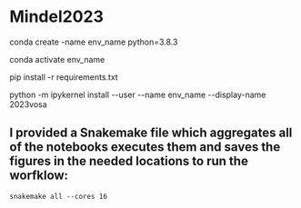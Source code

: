 # Mindel2023

conda create -name env_name python=3.8.3

conda activate env_name

pip install -r requirements.txt

python -m ipykernel install --user --name env_name --display-name 2023vosa

## I provided a Snakemake file which aggregates all of the notebooks executes them and saves the figures in the needed locations to run the worfklow:
`snakemake all --cores 16`